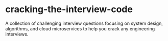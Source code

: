 # cracking-the-interview-code
A collection of challenging interview questions focusing on system design, algorithms, and cloud microservices to help you crack any engineering interviews.
